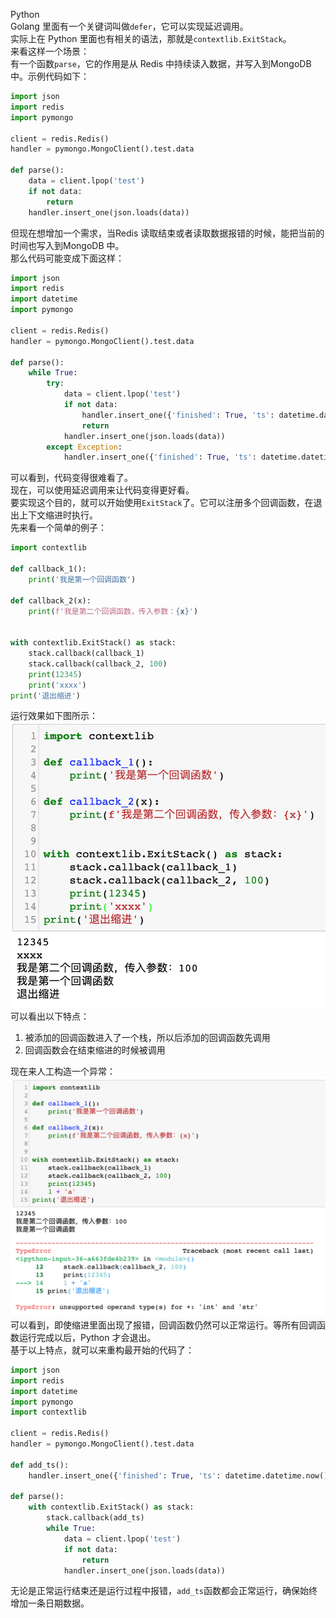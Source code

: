 Python<br />Golang 里面有一个关键词叫做`defer`，它可以实现延迟调用。<br />实际上在 Python 里面也有相关的语法，那就是`contextlib.ExitStack`。<br />来看这样一个场景：<br />有一个函数`parse`，它的作用是从 Redis 中持续读入数据，并写入到MongoDB 中。示例代码如下：
```python
import json
import redis
import pymongo

client = redis.Redis()
handler = pymongo.MongoClient().test.data

def parse():
    data = client.lpop('test')
    if not data:
        return
    handler.insert_one(json.loads(data))
```
但现在想增加一个需求，当Redis 读取结束或者读取数据报错的时候，能把当前的时间也写入到MongoDB 中。<br />那么代码可能变成下面这样：
```python
import json
import redis
import datetime
import pymongo

client = redis.Redis()
handler = pymongo.MongoClient().test.data

def parse():
    while True:
        try:
            data = client.lpop('test')
            if not data:
                handler.insert_one({'finished': True, 'ts': datetime.datetime.now().strftime('%Y-%m-%d %H:%M:%S')})
                return
            handler.insert_one(json.loads(data))
        except Exception:
            handler.insert_one({'finished': True, 'ts': datetime.datetime.now().strftime('%Y-%m-%d %H:%M:%S'})
```
可以看到，代码变得很难看了。<br />现在，可以使用延迟调用来让代码变得更好看。<br />要实现这个目的，就可以开始使用`ExitStack`了。它可以注册多个回调函数，在退出上下文缩进时执行。<br />先来看一个简单的例子：
```python
import contextlib

def callback_1():
    print('我是第一个回调函数')

def callback_2(x):
    print(f'我是第二个回调函数，传入参数：{x}')


with contextlib.ExitStack() as stack:
    stack.callback(callback_1)
    stack.callback(callback_2, 100)
    print(12345)
    print('xxxx')
print('退出缩进')
```
运行效果如下图所示：<br />![](./img/1627476627578-6034fba0-72e8-42ce-af8d-46f64890f9a2.png)<br />可以看出以下特点：

1. 被添加的回调函数进入了一个栈，所以后添加的回调函数先调用
2. 回调函数会在结束缩进的时候被调用

现在来人工构造一个异常：<br />![](./img/1627476627591-765959ba-c09b-4b4e-bcde-bf6d3fd721b1.png)<br />可以看到，即使缩进里面出现了报错，回调函数仍然可以正常运行。等所有回调函数运行完成以后，Python 才会退出。<br />基于以上特点，就可以来重构最开始的代码了：
```python
import json
import redis
import datetime
import pymongo
import contextlib

client = redis.Redis()
handler = pymongo.MongoClient().test.data

def add_ts():
    handler.insert_one({'finished': True, 'ts': datetime.datetime.now().strftime('%Y-%m-%d %H:%M:%S')})

def parse():
    with contextlib.ExitStack() as stack:
        stack.callback(add_ts)
        while True:
            data = client.lpop('test')
            if not data:
                return
            handler.insert_one(json.loads(data))
```
无论是正常运行结束还是运行过程中报错，`add_ts`函数都会正常运行，确保始终增加一条日期数据。
